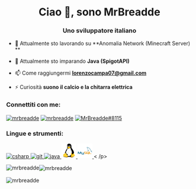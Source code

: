 <h1 align="center">Ciao 👋, sono MrBreadde</h1>
<h3 align="center">Uno sviluppatore italiano</h3>

- 🔭 Attualmente sto lavorando su **Anomalia Network (Minecraft Server) **

- 🌱 Attualmente sto imparando **Java (SpigotAPI)**

- 📫 Come raggiungermi **lorenzocampa07@gmail.com**

- ⚡ Curiosità **suono il calcio e la chitarra elettrica**

<h3 align= "left">Connettiti con me:</h3>
<p align="left">
<a href="https://twitter.com/mrbreadde" target="blank"><img align="center" src= "https://raw.githubusercontent.com/rahuldkjain/github-profile-readme-generator/master/src/images/icons/Social/twitter.svg" alt="mrbreadde" height="30" width="40"/></a>
<a href="https://www.youtube.com/c/mrbreadde" target="blank"><img align="center" src="https://raw.githubusercontent.com/rahuldkjain/github-profile -readme-generator/master/src/images/icons/Social/youtube.svg" alt="mrbreadde" height="30" width="40" /></a>
<a href="https://discord .gg/MrBreadde#8115" target="blank"><img align="center" src="https://raw.githubusercontent.com/rahuldkjain/github-profile-readme-generator/master/src/images/icons /Social/discord.svg" alt="MrBreadde#8115" height="30" width="40" /></a>
</p>

<h3 align="left">Lingue e strumenti:</h3>
<p align="left"> <a href="https://www.w3schools.com/cs/" target="_blank" rel="noreferrer"> <img src="https://raw.githubusercontent. com/devicons/devicon/master/icons/csharp/csharp-original.svg" alt="csharp" width="40" height="40"/> </a> <a href="https://git- scm.com/" target="_blank" rel="noreferrer"> <img src="https://www.vectorlogo.zone/logos/git-scm/git-scm-icon.svg" alt="git" width="40" height="40"/> </a> <a href="https://www.java.com" target="_blank" rel="noreferrer"> <img src="https:/ /raw.githubusercontent.com/devicons/devicon/master/icons/java/java-original.svg" alt="java" width="40" height="40"/> </a> <a href="https://www. linux.org/" target="_blank" rel="noreferrer"> <img src="https://raw.githubusercontent.com/devicons/devicon/master/icons/linux/linux-original.svg" alt=" linux" width="40" height="40"/> </a> <a href="https://www.mysql.com/" target="_blank" rel="noreferrer"> <img src=" https://raw.githubusercontent.com/devicons/devicon/master/icons/mysql/mysql-original-wordmark.svg" alt="mysql" width="40" height="40"/> </a> < /p>

<p><img align="left" src="https://github-readme-stats.vercel.app/api/top-langs?username=mrbreadde&show_icons=true&theme=dark&locale=en&layout=compact" alt="mrbreadde" /></p>

<p> <img align="center" src="https://github-readme-stats.vercel.app/api?username=mrbreadde&show_icons=true&theme=dark&locale=en" alt=" mrbreadde" /></p>

<p><img align="center" src="https://github-readme-streak-stats.herokuapp.com/?user=mrbreadde&theme=dark" alt="mrbreadde" / ></p>
